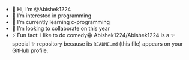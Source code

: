 - 👋 Hi, I’m @Abishek1224
- 👀 I’m interested in programming
- 🌱 I’m currently learning c-programming
- 💞️ I’m looking to collaborate on this year
- ⚡ Fun fact: i like to do comedy😁
Abishek1224/Abishek1224 is a ✨ special ✨ repository because its `README.md` (this file) appears on your GitHub profile.

